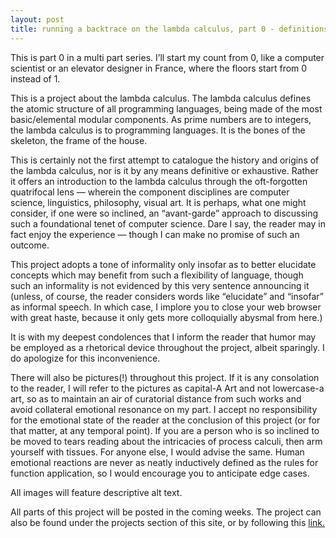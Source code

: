```yaml
---
layout: post
title: running a backtrace on the lambda calculus, part 0 - definitions and motivations
---
```


This is part 0 in a multi part series. I’ll start my count from 0, like a computer scientist or an elevator designer in France, where the floors start from 0 instead of 1.

This is a project about the lambda calculus. The lambda calculus defines the atomic structure of all programming languages, being made of the most basic/elemental modular components. As prime numbers are to integers, the lambda calculus is to programming languages. It is the bones of the skeleton, the frame of the house. 

This is certainly not the first attempt to catalogue the history and origins of the lambda calculus, nor is it by any means definitive or exhaustive. Rather it offers an introduction to the lambda calculus through the oft-forgotten quatrifocal lens — wherein the component disciplines are computer science, linguistics, philosophy, visual art. It is perhaps, what one might consider, if one were so inclined, an “avant-garde” approach to discussing such a foundational tenet of computer science. Dare I say, the reader may in fact enjoy the experience — though I can make no promise of such an outcome.

This project adopts a tone of informality only insofar as to better elucidate concepts which may benefit from such a flexibility of language, though such an informality is not evidenced by this very sentence announcing it (unless, of course, the reader considers words like “elucidate” and “insofar” as informal speech. In which case, I implore you to close your web browser with great haste, because it only gets more colloquially abysmal from here.)

It is with my deepest condolences that I inform the reader that humor may be employed as a rhetorical device throughout the project, albeit sparingly. I do apologize for this inconvenience. 

There will also be pictures(!) throughout this project. If it is any consolation to the reader, I will refer to the pictures as capital-A Art and not lowercase-a art, so as to maintain an air of curatorial distance from such works and avoid collateral emotional resonance on my part. I accept no responsibility for the emotional state of the reader at the conclusion of this project (or for that matter, at any temporal point). If you are a person who is so inclined to be moved to tears reading about the intricacies of process calculi, then arm yourself with tissues. For anyone else, I would advise the same. Human emotional reactions are never as neatly inductively defined as the rules for function application, so I would encourage you to anticipate edge cases.

All images will feature descriptive alt text. 


All parts of this project will be posted in the coming weeks. The project can also be found under the projects section of this site, or by following this <a href="/projects/backtraceLambdaCalculus">link.</a>


